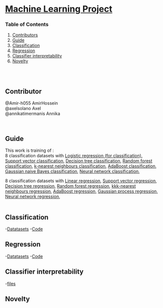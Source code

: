 # [Machine Learning Project](https://github.com/Amir-h055/Comp-472-Line-em-up)
### Table of Contents
1. [Contributors](#Contributor)
2. [Guide](#Guide)
3. [Classification](#Classification)
4. [Regression](#Regression)
5. [Classifier interpretability](#Classifier-interpretability)
6. [Novelty](#Novelty)




</br>
</br>


## Contributor

@Amir-h055 AmirHossein </br>
@axelsolano Axel </br>
@annikatimermanis Annika </br>

</br>

##  Guide
This work is training of :
</br>8 classification datasets with 
    [Logistic regression (for classification)](https://scikit-learn.org/stable/modules/generated/sklearn.linear_model.LogisticRegression.html), 
    [Support vector classification](https://scikit-learn.org/stable/modules/generated/sklearn.svm.SVC.html), 
    [Decision tree classification](https://scikit-learn.org/stable/modules/generated/sklearn.tree.DecisionTreeClassifier.html), 
    [Random forest classification](https://scikit-learn.org/stable/modules/generated/sklearn.ensemble.RandomForestClassifier.html), 
    [k-nearest neighbours classification](https://scikit-learn.org/stable/modules/generated/sklearn.neighbors.KNeighborsClassifier.html), 
    [AdaBoost classification](https://scikit-learn.org/stable/modules/generated/sklearn.ensemble.AdaBoostClassifier.html), 
    [Gaussian naive Bayes classification](https://scikit-learn.org/stable/modules/generated/sklearn.naive_bayes.GaussianNB.html), 
    [Neural network classification](https://scikit-learn.org/stable/modules/generated/sklearn.neural_network.MLPClassifier.html), 
</br>

8 classification datasets with 
    [Linear regression](https://scikit-learn.org/stable/modules/generated/sklearn.linear_model.LinearRegression.html), 
    [Support vector regression](https://scikit-learn.org/stable/modules/generated/sklearn.svm.SVR.html), 
    [Decision tree regression](https://scikit-learn.org/stable/modules/generated/sklearn.tree.DecisionTreeRegressor.html), 
    [Random forest regression](https://scikit-learn.org/stable/modules/generated/sklearn.ensemble.RandomForestRegressor.html), 
    [kkk-nearest neighbours regression](https://scikit-learn.org/stable/modules/generated/sklearn.neighbors.KNeighborsRegressor.html), 
    [AdaBoost regression](https://scikit-learn.org/stable/modules/generated/sklearn.ensemble.AdaBoostRegressor.html), 
    [Gaussian process regression](https://scikit-learn.org/stable/modules/generated/sklearn.gaussian_process.GaussianProcessRegressor.html), 
    [Neural network regression](https://scikit-learn.org/stable/modules/generated/sklearn.neural_network.MLPRegressor.html), 
   </br>
   </br>
    
## Classification
  -[Datatasets](project/Regression/Regression_Datasets)
  -[Code](project/Regression)
  
  
## Regression
  -[Datatasets](project/Classification/Classification_Datasets)
  -[Code](project/Classification)
  

## Classifier interpretability

   -[files](project/Part_3_Dataset)

## Novelty
